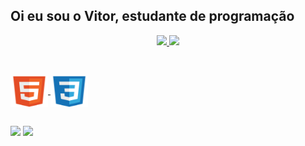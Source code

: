 ## Oi eu sou o Vitor, estudante de programação
<div align="center">
  <a href="https://github.com/vitor-nmk">
  <img height="42%" src="https://github-readme-stats.vercel.app/api?username=vitor-nmk&show_icons=true&theme=highcontrast&include_all_commits=true&count_private=true"/>
  <img height="50%" src="https://github-readme-stats.vercel.app/api/top-langs/?username=vitor-nmk&layout=compact&langs_count=7&theme=highcontrast"/>
</div>
  
  ##
  
<div style="display: inline_block"><br>
  
  <img align="center" alt="Rafa-HTML" height="50" width="60" src="https://raw.githubusercontent.com/devicons/devicon/master/icons/html5/html5-original.svg">
  <img align="center" alt="Rafa-CSS" height="50" width="60" src="https://raw.githubusercontent.com/devicons/devicon/master/icons/css3/css3-original.svg">
  
</div>
  
  ##
 
<div> 
 <div>  
  <a href="https://www.instagram.com/vitugarcia58/" target="_blank"><img src="https://img.shields.io/badge/-Instagram-%23E4405F?style=for-the-badge&logo=instagram&logoColor=white" target="_blank"></a>
  <a href = "mailto:canaldovitor3632@gmail.com"><img src="https://img.shields.io/badge/-Gmail-%23333?style=for-the-badge&logo=gmail&logoColor=white" target="_blank"></a> 
  </a>
 
  </div>

</div>
